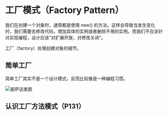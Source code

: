 # 工厂模式（Factory Pattern）

我们在创建一个对象时，通常都是使用 new() 的方法。这样会导致当发生变化时，我们需要去修改代码，增加具体的实例或者删除不用的实例。而我们不应该针对实现编程，设计应该“对扩展开放，对修改关闭”。

工厂（factory）处理创建对象的细节。

## 简单工厂

简单工厂其实不是一个设计模式，反而比较像是一种编程习惯。

![披萨店类图](https://github.com/RegulusHS/Head-First-Design-Patterns/blob/master/resource/chapter4/披萨店类图.jpg)

## 认识工厂方法模式（P131）

